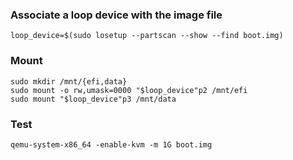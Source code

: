 ### Associate a loop device with the image file
```
loop_device=$(sudo losetup --partscan --show --find boot.img)
```

### Mount
```
sudo mkdir /mnt/{efi,data}
sudo mount -o rw,umask=0000 "$loop_device"p2 /mnt/efi
sudo mount "$loop_device"p3 /mnt/data
```

### Test
```
qemu-system-x86_64 -enable-kvm -m 1G boot.img
```
